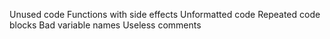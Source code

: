Unused code
Functions with side effects
Unformatted code
Repeated code blocks
Bad variable names
Useless comments
